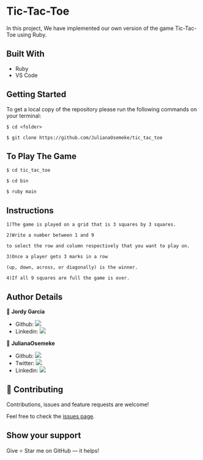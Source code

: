 # Tic-Tac-Toe

In this project, We have implemented our own version of the game Tic-Tac-Toe using Ruby.

## Built With

- Ruby
- VS Code

## Getting Started

To get a local copy of the repository please run the following commands on your terminal:

```
$ cd <folder>
```

```
$ git clone https://github.com/JulianaOsemeke/tic_tac_toe
```

## To Play The Game

```
$ cd tic_tac_toe
```

```
$ cd bin
```

```
$ ruby main
```

## Instructions

```
1)The game is played on a grid that is 3 squares by 3 squares.
```

```
2)Write a number between 1 and 9

to select the row and column respectively that you want to play on.
```

```
3)Once a player gets 3 marks in a row

(up, down, across, or diagonally) is the winner.
```

```
4)If all 9 squares are full the game is over.
```

## Author Details

👤 **Jordy Garcia**

- Github: [![](https://img.shields.io/badge/GitHub-100000?style=for-the-badge&logo=github&logoColor=white)](https://github.com/garciajordy/)
- Linkedin: [![](https://img.shields.io/badge/LinkedIn-0077B5?style=for-the-badge&logo=linkedin&logoColor=white)](https://www.linkedin.com/in/jordy-garcia-675849206/)

👤 **JulianaOsemeke**

- Github: [![](https://img.shields.io/badge/GitHub-100000?style=for-the-badge&logo=github&logoColor=white)](https://github.com/JulianaOsemeke)
- Twitter: [![](https://img.shields.io/badge/Twitter-1DA1F2?style=for-the-badge&logo=twitter&logoColor=white)](https://twitter.com/JulianaOsemeke)
- Linkedin: [![](https://img.shields.io/badge/LinkedIn-0077B5?style=for-the-badge&logo=linkedin&logoColor=white)](https://www.linkedin.com/in/julianaosemeke/)

## 🤝 Contributing

Contributions, issues and feature requests are welcome!

Feel free to check the [issues page](https://github.com/JulianaOsemeke/tic_tac_toe/issues).

## Show your support

Give ⭐ Star me on GitHub — it helps!
